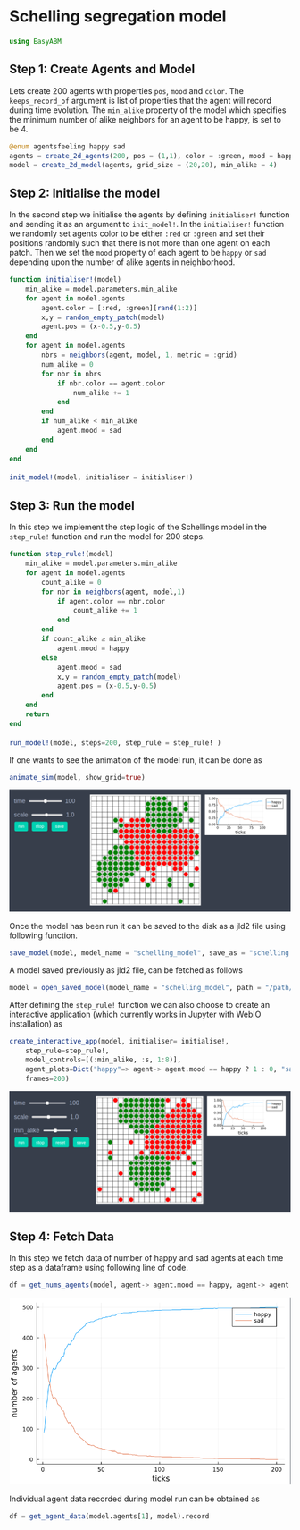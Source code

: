 
# Schelling segregation model

```julia
using EasyABM
```

## Step 1: Create Agents and Model

Lets create 200 agents with properties `pos`, `mood` and `color`. The `keeps_record_of` argument is list of properties that the agent will record during time evolution. The `min_alike` property of the model which specifies the minimum number of alike neighbors for an agent to be happy, is set to be 4. 

```julia
@enum agentsfeeling happy sad
agents = create_2d_agents(200, pos = (1,1), color = :green, mood = happy, keeps_record_of=[:pos, :mood])
model = create_2d_model(agents, grid_size = (20,20), min_alike = 4)
```

## Step 2: Initialise the model

In the second step we initialise the agents by defining `initialiser!` function and sending it as an argument to `init_model!`. In the `initialiser!` function we randomly set agents color to be either `:red` or `:green` and set their positions randomly such that there is not more than one agent on each patch. Then we set the `mood` property of each agent to be `happy` or `sad` depending upon the number of alike agents in neighborhood. 


```julia
function initialiser!(model)
    min_alike = model.parameters.min_alike
    for agent in model.agents
        agent.color = [:red, :green][rand(1:2)]
        x,y = random_empty_patch(model)   
        agent.pos = (x-0.5,y-0.5)
    end    
    for agent in model.agents
        nbrs = neighbors(agent, model, 1, metric = :grid)
        num_alike = 0
        for nbr in nbrs
            if nbr.color == agent.color
                num_alike += 1
            end
        end
        if num_alike < min_alike
            agent.mood = sad
        end
    end
end

init_model!(model, initialiser = initialiser!)
```

## Step 3: Run the model

In this step we implement the step logic of the Schellings model in the `step_rule!` function and run the model for 200 steps. 



```julia
function step_rule!(model)
    min_alike = model.parameters.min_alike
    for agent in model.agents
        count_alike = 0
        for nbr in neighbors(agent, model,1)
            if agent.color == nbr.color
                count_alike += 1
            end
        end
        if count_alike ≥ min_alike
            agent.mood = happy
        else
            agent.mood = sad
            x,y = random_empty_patch(model) 
            agent.pos = (x-0.5,y-0.5)
        end
    end
    return
end

run_model!(model, steps=200, step_rule = step_rule! )
```

If one wants to see the animation of the model run, it can be done as 

```julia
animate_sim(model, show_grid=true)
```

![png](assets/Schelling/SchellingAnim1.png)


Once the model has been run it can be saved to the disk as a jld2 file using following function.

```julia
save_model(model, model_name = "schelling_model", save_as = "schelling.jld2", folder = "/path/to/folder/")
```

A model saved previously as jld2 file, can be fetched as follows 

```julia
model = open_saved_model(model_name = "schelling_model", path = "/path/to/folder/schelling.jld2")
```

After defining the `step_rule!` function we can also choose to create an interactive application (which currently works in Jupyter with WebIO installation) as 

```julia
create_interactive_app(model, initialiser= initialise!,
    step_rule=step_rule!,
    model_controls=[(:min_alike, :s, 1:8)], 
    agent_plots=Dict("happy"=> agent-> agent.mood == happy ? 1 : 0, "sad"=> agent-> agent.mood == sad ? 1 : 0),
    frames=200) 
```

![png](assets/Schelling/SchellingIntApp.png)




## Step 4: Fetch Data 

In this step we fetch data of number of happy and sad agents at each time step as a dataframe using following line of code. 

```julia
df = get_nums_agents(model, agent-> agent.mood == happy, agent-> agent.mood == sad,labels=["happy","sad"], plot_result=true)
```

![png](assets/Schelling/SchellingPlot1.png)

Individual agent data recorded during model run can be obtained as 

```julia
df = get_agent_data(model.agents[1], model).record
```
    


